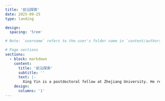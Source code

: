 ```yaml
---
title: '前沿探索'
date: 2025-09-25
type: landing

design:
  spacing: '5rem'

# Note: `username` refers to the user's folder name in `content/authors/`

# Page sections
sections:
  - block: markdown
    content:
      title: '前沿探索'
      subtitle: ''
      text: |-
        Xing Yin is a postdoctoral fellow at Zhejiang University. He received his Ph.D. in Structural Engineering from Zhejiang University, and was awarded the fellowship of China National Postdoctoral Program for Innovative Talents. His research focuses on the dynamic behavior of advanced engineering materials and structures under extreme loading conditions. By exploring dynamic constitutive relations, capturing multi-scale structural responses, and examining failure mechanisms of fiber-reinforced cementitious composites (FRCCs) subjected to impact, blast, and penetration, his work seeks to contribute to a better understanding of material performance and to support the development of composite structures with enhanced resilience.
    design:
      columns: '1'
---
```

